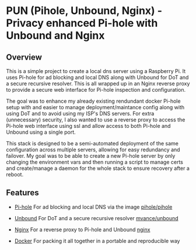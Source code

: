 # PUN (Pihole, Unbound, Nginx) - Privacy enhanced Pi-hole with Unbound and Nginx

## Overview

This is a simple project to create a local dns server using a Raspberry Pi. It uses Pi-hole for ad blocking and local DNS along with Unbound for DoT and a secure recursive resolver. This is all wrapped up in an Nginx reverse proxy to provide a secure web interface for Pi-hole inspection and configuration.

The goal was to enhance my already existing rendundant docker Pi-hole setup with and easier to manage deployment/maintance config along with using DoT and to avoid using my ISP's DNS servers. For extra (unnecessary) security, I also wanted to use a reverse proxy to access the Pi-hole web interface using ssl and allow access to both Pi-hole and Unbound using a single port.

This stack is designed to be a semi-automated deployment of the same configuration across multiple servers, allowing for easy redundancy and failover. My goal was to be able to create a new Pi-hole server by only changing the environment vars and then running a script to manage certs and create/manage a daemon for the whole stack to ensure recovery after a reboot.

## Features

- [Pi-hole](https://pi-hole.net/) For ad blocking and local DNS via the image [pihole/pihole](https://hub.docker.com/r/pihole/pihole)

- [Unbound](https://nlnetlabs.nl/projects/unbound/about/) For DoT and a secure recursive resolver [mvance/unbound](https://hub.docker.com/r/mvance/unbound)

- [Nginx](https://www.nginx.com/) For a reverse proxy to Pi-hole and Unbound [nginx](https://hub.docker.com/_/nginx)

- [Docker](https://www.docker.com/) For packing it all together in a portable and reproducible way